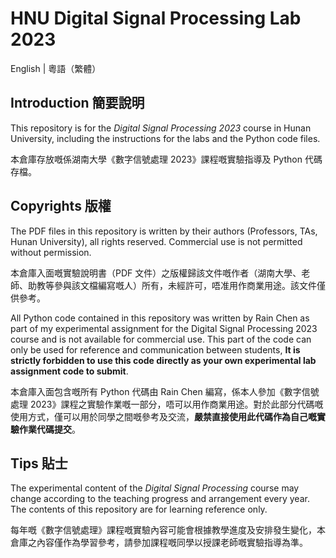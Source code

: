 # HNU Digital Signal Processing Lab 2023

English | 粵語（繁體）

## Introduction 簡要說明

This repository is for the *Digital Signal Processing 2023* course in Hunan University, including the instructions for the labs and the Python code files.

本倉庫存放嘅係湖南大學《數字信號處理 2023》課程嘅實驗指導及 Python 代碼存檔。

## Copyrights 版權

The PDF files in this repository is written by their authors (Professors, TAs, Hunan University), all rights reserved. Commercial use is not permitted without permission.

本倉庫入面嘅實驗說明書（PDF 文件）之版權歸該文件嘅作者（湖南大學、老師、助教等參與該文檔編寫嘅人）所有，未經許可，唔准用作商業用途。該文件僅供參考。

All Python code contained in this repository was written by Rain Chen as part of my experimental assignment for the Digital Signal Processing 2023 course and is not available for commercial use. This part of the code can only be used for reference and communication between students, **It is strictly forbidden to use this code directly as your own experimental lab assignment code to submit**.

本倉庫入面包含嘅所有 Python 代碼由 Rain Chen 編寫，係本人參加《數字信號處理 2023》課程之實驗作業嘅一部分，唔可以用作商業用途。對於此部分代碼嘅使用方式，僅可以用於同學之間嘅參考及交流，**嚴禁直接使用此代碼作為自己嘅實驗作業代碼提交**。

## Tips 貼士

The experimental content of the *Digital Signal Processing* course may change according to the teaching progress and arrangement every year. The contents of this repository are for learning reference only.

每年嘅《數字信號處理》課程嘅實驗內容可能會根據教學進度及安排發生變化，本倉庫之內容僅作為學習參考，請參加課程嘅同學以授課老師嘅實驗指導為準。
